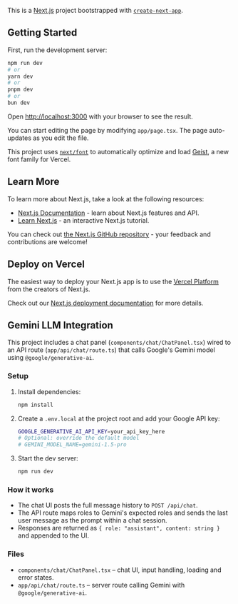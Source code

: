 This is a [Next.js](https://nextjs.org) project bootstrapped with [`create-next-app`](https://nextjs.org/docs/app/api-reference/cli/create-next-app).

## Getting Started

First, run the development server:

```bash
npm run dev
# or
yarn dev
# or
pnpm dev
# or
bun dev
```

Open [http://localhost:3000](http://localhost:3000) with your browser to see the result.

You can start editing the page by modifying `app/page.tsx`. The page auto-updates as you edit the file.

This project uses [`next/font`](https://nextjs.org/docs/app/building-your-application/optimizing/fonts) to automatically optimize and load [Geist](https://vercel.com/font), a new font family for Vercel.

## Learn More

To learn more about Next.js, take a look at the following resources:

- [Next.js Documentation](https://nextjs.org/docs) - learn about Next.js features and API.
- [Learn Next.js](https://nextjs.org/learn) - an interactive Next.js tutorial.

You can check out [the Next.js GitHub repository](https://github.com/vercel/next.js) - your feedback and contributions are welcome!

## Deploy on Vercel

The easiest way to deploy your Next.js app is to use the [Vercel Platform](https://vercel.com/new?utm_medium=default-template&filter=next.js&utm_source=create-next-app&utm_campaign=create-next-app-readme) from the creators of Next.js.

Check out our [Next.js deployment documentation](https://nextjs.org/docs/app/building-your-application/deploying) for more details.

## Gemini LLM Integration

This project includes a chat panel (`components/chat/ChatPanel.tsx`) wired to an API route (`app/api/chat/route.ts`) that calls Google's Gemini model using `@google/generative-ai`.

### Setup

1. Install dependencies:

   ```bash
   npm install
   ```

2. Create a `.env.local` at the project root and add your Google API key:

   ```bash
   GOOGLE_GENERATIVE_AI_API_KEY=your_api_key_here
   # Optional: override the default model
   # GEMINI_MODEL_NAME=gemini-1.5-pro
   ```

3. Start the dev server:

   ```bash
   npm run dev
   ```

### How it works

- The chat UI posts the full message history to `POST /api/chat`.
- The API route maps roles to Gemini's expected roles and sends the last user message as the prompt within a chat session.
- Responses are returned as `{ role: "assistant", content: string }` and appended to the UI.

### Files

- `components/chat/ChatPanel.tsx` – chat UI, input handling, loading and error states.
- `app/api/chat/route.ts` – server route calling Gemini with `@google/generative-ai`.
